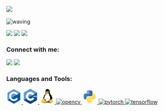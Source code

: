 <!--
**silencessss/silencessss** is a ✨ _special_ ✨ repository because its `README.md` (this file) appears on your GitHub profile.

Here are some ideas to get you started:

- 🔭 I’m currently working on ...
- 🌱 I’m currently learning ...
- 👯 I’m looking to collaborate on ...
- 🤔 I’m looking for help with ...
- 💬 Ask me about ...
- 📫 How to reach me: ...
- 😄 Pronouns: ...
- ⚡ Fun fact: ...

<!--<a href="https://www.linkedin.com/in/hung-tse-chan-23091a174/" target="blank"><img align="center" src="https://raw.githubusercontent.com/rahuldkjain/github-profile-readme-generator/master/src/images/icons/Social/linked-in-alt.svg" alt="hung-tse chan" height="30" width="40" /></a>
-->
<!--BEAUTIFY GITHUB PROFILE-->
<!--https://github.com/rzashakeri/beautify-github-profile-->
<!--PROFILE VIEWS LINK-->
<!--https://github.com/antonkomarev/github-profile-views-counter-->
![](https://komarev.com/ghpvc/?username=silencessss&color=yellow&style=flat&label=PROFILE+VIEWS)





![waving](https://capsule-render.vercel.app/api?type=waving&height=200&text=Peter%20Chan&fontAlign=60&fontAlignY=40&color=gradient)

[![](https://img.shields.io/badge/Homepage-blue??&style=flat-square&logo=google-chrome&logoColor=white)](https://sites.google.com/view/peter-chan/home)
[![](https://img.shields.io/badge/Google%20Scholar-%234285F4.svg?&style=flat-square&logo=google-scholar&logoColor=white)](https://scholar.google.com.tw/citations?user=VrJbmCYAAAAJ&hl=zh-TW)
[![](https://img.shields.io/badge/Research_Gate-00CCBB.svg?&style=for-the-badge&logo=ResearchGate&logoColor=white)](https://www.researchgate.net/profile/Chan-Hung-Tse-2)

<!--<h1 align="center">Hi 👋, I'm Peter Chan 😄 </h1>-->
<!--<h3 align="center">A Graduate student from National Taiwan University of Science and Technology in Taiwan.</h3>-->



<!-- 📫 How to reach me **m11002113@gapps.ntust.edu.tw**-->

<h3 align="left">Connect with me:</h3>
<p align="left">
 

<!--<a href="https://www.facebook.com/peter5031111/" target="_blank"><img src="https://img.shields.io/badge/Facebook-white?style=plastic&logo=Facebook&logoColor=#1877F2"/></a>-->
<a href="https://www.linkedin.com/in/hung-tse-chan-23091a174/" target="_blank"><img src="https://img.shields.io/badge/LinkedIn-blue?style=plastic&logo=LinkedIn&logoColor=#0A66C2"/></a>
<a href="mailto:﻿m11002113@gapps.ntust.edu.tw" target="_blank"><img src="https://img.shields.io/badge/Mail-red?style=plastic&logo=Gmail&logoColor=white"/></a>
  <!--<a href="https://www.linkedin.com/in/hung-tse-chan-23091a174/" target="blank"><img align="center" src="https://img.shields.io/badge/LinkedIn-0077B5?style=for-the-badge&logo=linkedin&logoColor=white" alt="hung-tse chan" height="30" width="100" /></a>-->
</p>

<h3 align="left">Languages and Tools:</h3>
<p align="left"> <a href="https://www.cprogramming.com/" target="_blank" rel="noreferrer"> <img src="https://raw.githubusercontent.com/devicons/devicon/master/icons/c/c-original.svg" alt="c" width="40" height="40"/> </a> <a href="https://www.w3schools.com/cpp/" target="_blank" rel="noreferrer"> <img src="https://raw.githubusercontent.com/devicons/devicon/master/icons/cplusplus/cplusplus-original.svg" alt="cplusplus" width="40" height="40"/> </a> <a href="https://www.linux.org/" target="_blank" rel="noreferrer"> <img src="https://raw.githubusercontent.com/devicons/devicon/master/icons/linux/linux-original.svg" alt="linux" width="40" height="40"/> </a> <a href="https://opencv.org/" target="_blank" rel="noreferrer"> <img src="https://www.vectorlogo.zone/logos/opencv/opencv-icon.svg" alt="opencv" width="40" height="40"/> </a> <a href="https://www.python.org" target="_blank" rel="noreferrer"> <img src="https://raw.githubusercontent.com/devicons/devicon/master/icons/python/python-original.svg" alt="python" width="40" height="40"/> </a> <a href="https://pytorch.org/" target="_blank" rel="noreferrer"> <img src="https://www.vectorlogo.zone/logos/pytorch/pytorch-icon.svg" alt="pytorch" width="40" height="40"/> </a> <a href="https://www.tensorflow.org" target="_blank" rel="noreferrer"> <img src="https://www.vectorlogo.zone/logos/tensorflow/tensorflow-icon.svg" alt="tensorflow" width="40" height="40"/> </a> </p>
<!--
<p>&nbsp;<img align="center" src="https://github-readme-stats.vercel.app/api?username=silencessss&show_icons=true&locale=en" alt="silencessss" /></p>
-->
